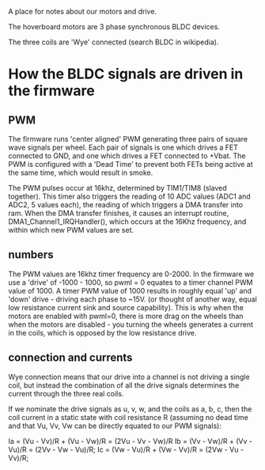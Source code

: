 A place for notes about our motors and drive.

The hoverboard motors are 3 phase synchronous BLDC devices.

The three coils are 'Wye' connected (search BLDC in wikipedia).

# How the BLDC signals are driven in the firmware

## PWM

The firmware runs 'center aligned' PWM generating three pairs of square wave signals per wheel.
Each pair of signals is one which drives a FET connected to GND, and one which drives a FET connected to +Vbat.
The PWM is configured with a 'Dead Time' to prevent both FETs being active at the same time, which would result in smoke.

The PWM pulses occur at 16khz, determined by TIM1/TIM8 (slaved together).
This timer also triggers the reading of 10 ADC values (ADC1 and ADC2, 5 values each), the reading of which triggers a DMA transfer into ram.
When the DMA transfer finishes, it causes an interrupt routine, DMA1_Channel1_IRQHandler(), which occurs at the 16Khz frequency, and within which new PWM values are set.

## numbers
The PWM values are 16khz timer frequency are 0-2000.
In the firmware we use a 'drive' of -1000 - 1000, so pwml = 0 equates to a timer channel PWM value of 1000.
A timer PWM value of 1000 results in roughly equal 'up' and 'down' drive - driving each phase to ~15V.  (or thought of another way, equal low resistance current sink and source capability).
This is why when the motors are enabled with pwml=0, there is more drag on the wheels than when the motors are disabled - you turning the wheels generates a current in the coils, which is opposed by the low resistance drive.

## connection and currents
Wye connection means that our drive into a channel is not driving a single coil, but instead the combination of all the drive signals determines the current through the three real coils.

If we nominate the drive signals as u, v, w, and the coils as a, b, c, then the coil current in a static state with coil resistance R (assuming no dead time and that Vu, Vv, Vw can be directly equated to our PWM signals):

Ia = (Vu - Vv)/R + (Vu - Vw)/R = (2Vu - Vv - Vw)/R 
Ib = (Vv - Vw)/R + (Vv - Vu)/R = (2Vv - Vw - Vu)/R; 
Ic = (Vw - Vu)/R + (Vw - Vv)/R = (2Vw - Vu - Vv)/R;




 


